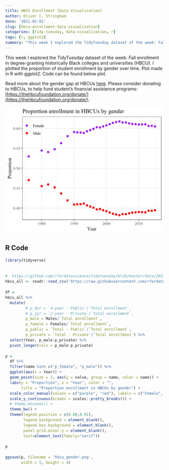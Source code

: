 ```yaml
---
title: HBCU Enrollment [Data Visualization]
author: Oliver C. Stringham
date: '2021-02-02'
slug: [hbcu-enrollment-data-visualization]
categories: [tidy-tuesday, data-visualization, r]
tags: [r, ggplot2]
summary: "This week I explored the TidyTuesday dataset of the week: Fall enrollment in degree-granting historically Black colleges and universities (HBCU). I plotted the proportion of student enrollment by gender over time. Plot made in R with ggplot2."
---
```


This week I explored the TidyTuesday dataset of the week: Fall enrollment in degree-granting historically Black colleges and universities (HBCU). I plotted the proportion of student enrollment by gender over time. Plot made in R with ggplot2. Code can be found below plot.

Read more about the gender gap at HBCUs [here](https://hbcubuzz.com/2020/07/black-men-the-minority-at-hbcus/). Please consider donating to HBCUs, to help fund student’s financial assistance programs: [https://thehbcufoundation.org/donate/](https://thehbcufoundation.org/donate/).

![HBCU Enrollment by Gender](hbcu_gender.png)

## R Code


```r
library(tidyverse)


#  https://github.com/rfordatascience/tidytuesday/blob/master/data/2021/2021-01-26/readme.md
hbcu_all <- readr::read_csv('https://raw.githubusercontent.com/rfordatascience/tidytuesday/master/data/2021/2021-02-02/hbcu_all.csv')

df = 
hbcu_all %>% 
  mutate(
         # p_4yr = `4-year - Public`/`Total enrollment`,
         # p_2yr = `2-year - Private`/`Total enrollment`,
         p_male = Males/`Total enrollment`,
         p_female = Females/`Total enrollment`,
         p_public = `Total - Public`/`Total enrollment`,
         p_private = `Total - Private`/`Total enrollment`) %>% 
  select(Year, p_male:p_private) %>% 
  pivot_longer(cols = p_male:p_private)
  
p = 
  df %>% 
  filter(name %in% c("p_female", "p_male")) %>% 
  ggplot(aes(x = Year)) +
  geom_point(size = 2, aes(y = value, group = name, color = name)) +
  labs(y = "Proportion", x = "Year", color = "", 
       title = "Proportion enrollment in HBCUs by gender") +
  scale_color_manual(values = c("purple", "red"), labels = c("Female", "Male")) +
  scale_y_continuous(breaks = scales::pretty_breaks()) +
  # theme_minimal() +
  theme_bw() + 
  theme(legend.position = c(0.08,0.91), 
        legend.background = element_blank(), 
        legend.box.background = element_blank(),
        panel.grid.minor.y = element_blank(),
        text=element_text(family="serif"))

p

ggsave(p, filename = 'hbcu_gender.png', 
       width = 5, height = 4)
```

